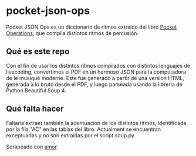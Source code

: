 # pocket-json-ops

Pocket JSON Ops es un diccionario de ritmos extraido del libro [Pocket Operations](https://b.shittyrecording.studio/file/shittyrec/print/Pocket+Operations+(2019-07-01).pdf), que compila distintos ritmos de percusión.

## Qué es este repo

Con el fin de usar los distintos ritmos compilados con distintos lenguajes de livecoding, convertimos el PDF en un hermoso JSON para la computadora de le musique moderne. Este fue generado a partir de una version HTML, generada a lo bruto desde el PDF, y luego parseada usando la libreria de Python Beautiful Soup 4.

## Qué falta hacer

Faltaría extraer también la acentuación de los distintos ritmos, identificada por la fila "AC" en las tablas del libro. Actualment se encuentran exceptuadas y no son extraídas por el script soup.py.

Scrapeado con [amor](https://colectivo-de-livecoders.gitlab.io/).
